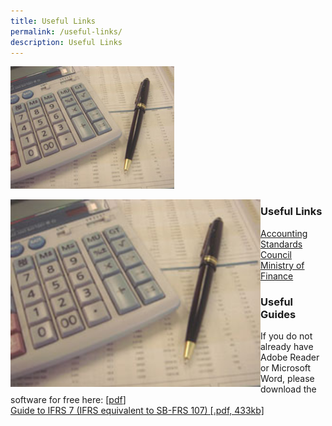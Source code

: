 ```yaml
---
title: Useful Links
permalink: /useful-links/
description: Useful Links
---
```

![img-fr](/images/Images/Default%20Source/Useful%20Links/img-fr.jpg) 

<img src="/images/Images/Default%20Source/Useful%20Links/img-fr.jpg" alt="img-fr" style="float:left;width:400px;">

### Useful Links
  
[Accounting Standards Council](http://www.asc.gov.sg/)  
[Ministry of Finance](http://www.mof.gov.sg/)  
  

### Useful Guides

If you do not already have Adobe Reader or Microsoft Word, please download the software for free here: \[[pdf](http://www.adobe.com/products/acrobat/readstep2.html)\]  
[Guide to IFRS 7 (IFRS equivalent to SB-FRS 107) [.pdf, 433kb]](/files/Docs/Default%20Source/Useful%20Links/ifrs7forcorporates.pdf)